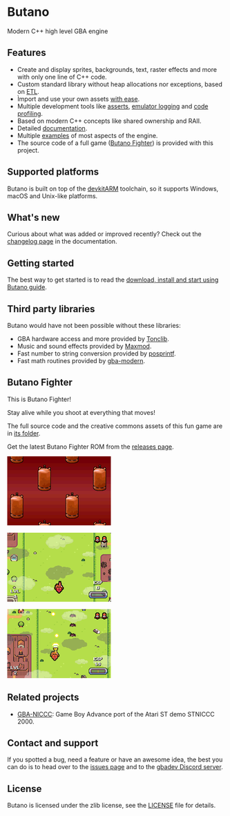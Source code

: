 # Butano

Modern C++ high level GBA engine


## Features

* Create and display sprites, backgrounds, text, raster effects and more with only one line of C++ code.
* Custom standard library without heap allocations nor exceptions, based on [ETL](https://www.etlcpp.com/).
* Ìmport and use your own assets [with ease](https://gvaliente.github.io/butano/import.html).
* Multiple development tools like [asserts](https://gvaliente.github.io/butano/group__assert.html), 
[emulator logging](https://gvaliente.github.io/butano/group__log.html) and 
[code profiling](https://gvaliente.github.io/butano/group__profiler.html).
* Based on modern C++ concepts like shared ownership and RAII.
* Detailed [documentation](https://gvaliente.github.io/butano).
* Multiple [examples](https://gvaliente.github.io/butano/examples.html) of most aspects of the engine.
* The source code of a full game ([Butano Fighter](#butano-fighter)) is provided with this project.


## Supported platforms

Butano is built on top of the [devkitARM](https://devkitpro.org/) toolchain, so it supports Windows, 
macOS and Unix-like platforms.


## What's new

Curious about what was added or improved recently? 
Check out the [changelog page](https://gvaliente.github.io/butano/changelog.html) in the documentation.


## Getting started

The best way to get started is to read the 
[download, install and start using Butano guide](https://gvaliente.github.io/butano/getting_started.html).


## Third party libraries

Butano would have not been possible without these libraries:

* GBA hardware access and more provided by [Tonclib](https://www.coranac.com/projects/#tonc).
* Music and sound effects provided by [Maxmod](https://maxmod.devkitpro.org).
* Fast number to string conversion provided by [posprintf](http://danposluns.com/danposluns/gbadev/posprintf/index.html).
* Fast math routines provided by [gba-modern](https://github.com/JoaoBaptMG/gba-modern).


## Butano Fighter

This is Butano Fighter!

Stay alive while you shoot at everything that moves!

The full source code and the creative commons assets of this fun game are in [its folder](games/butano-fighter).

Get the latest Butano Fighter ROM from the [releases page](https://github.com/GValiente/butano/releases).

![](docs_tools/images/bf_title.gif)

![](docs_tools/images/bf_intro.gif)

![](docs_tools/images/bf_bomb.gif)


## Related projects

* [GBA-NICCC](https://github.com/GValiente/gba-niccc): Game Boy Advance port of the Atari ST demo STNICCC 2000.


## Contact and support

If you spotted a bug, need a feature or have an awesome idea,
the best you can do is to head over to the [issues page](https://github.com/GValiente/butano/issues) 
and to the [gbadev Discord server](https://discord.gg/2WS7bpJ).


## License

Butano is licensed under the zlib license, see the [LICENSE](LICENSE) file for details.
